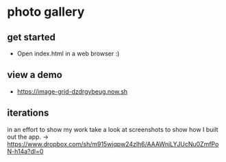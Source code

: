 # photo gallery

## get started
- Open index.html in a web browser :)

## view a demo
- https://image-grid-dzdrgybeug.now.sh

## iterations
in an effort to show my work take a look at screenshots to show how I built out the app. 
-> https://www.dropbox.com/sh/m915wjqpw24zlh6/AAAWnjLYJUcNu0ZmfPoN-h14a?dl=0

